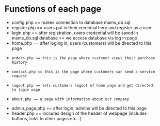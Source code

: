 # Functions of each page

- config.php == makes connection to database mams_db.sql
- register.php == users put in their credintial here and register as a user
- login.php == after registration, users credential will be saved in mams_db.sql database
            == we access database via log in page
- home.php == after loging in, users (customers) will be directed to this page
-     orders.php == this is the page where customer views their purchase history
-     contact.php == this is the page where customers can send a service request
-     logout.php == lets customers logout of home page and get directed to login page.
-     about.php == a page with information about our company
- admin_page.php == after login, admins will be directed to this page
- header.php == includes design of the header of webpage (includes buttons, links to other pages etc...)

